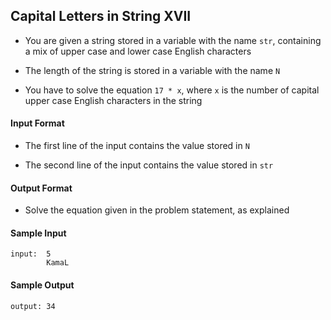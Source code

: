 ## **Capital Letters in String XVII**

- You are given a string stored in a variable with the name `str`, containing a mix of upper case and lower case English characters

- The length of the string is stored in a variable with the name `N`

- You have to solve the equation `17 * x`, where `x` is the number of capital upper case English characters in the string

#### **Input Format**

- The first line of the input contains the value stored in `N`

- The second line of the input contains the value stored in `str`

#### **Output Format**

- Solve the equation given in the problem statement, as explained

#### **Sample Input**
    input:  5
            KamaL

#### **Sample Output**
    output: 34
